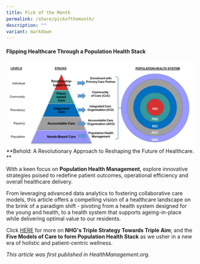 ```yaml
---
title: Pick of the Month
permalink: /share/pickofthemonth/
description: ""
variant: markdown
---
```

#### **Flipping Healthcare Through a Population Health Stack**

![](/images/Pop_Health_Stack_.png)
**Behold: A Revolutionary Approach to Reshaping the Future of Healthcare. **

With a keen focus on **Population Health Management**, explore innovative strategies poised to redefine patient outcomes, operational efficiency and overall healthcare delivery.
																											 
From leveraging advanced data analytics to fostering collaborative care models, this article offers a compelling vision of a healthcare landscape on the brink of a paradigm shift - pivoting from a health system designed for the young and health, to a health system that supports ageing-in-place while delivering optimal value to our residents. 

Click <a rel="noopene" target="blank" href="https://child.chi.sg/files/2023%20Dec%20to%202024%20Feb/C_544_NHG_GIC_Flipping_Healthcare_Through_a_Population_health_Stack.pdf">HERE</a> for more on **NHG's Triple Strategy Towards Triple Aim**; and the **Five Models of Care to form Population Health Stack** as we usher in a new era of holistic and patient-centric wellness. 
																											 
<em>This article was first published in HealthManagement.org.</em>